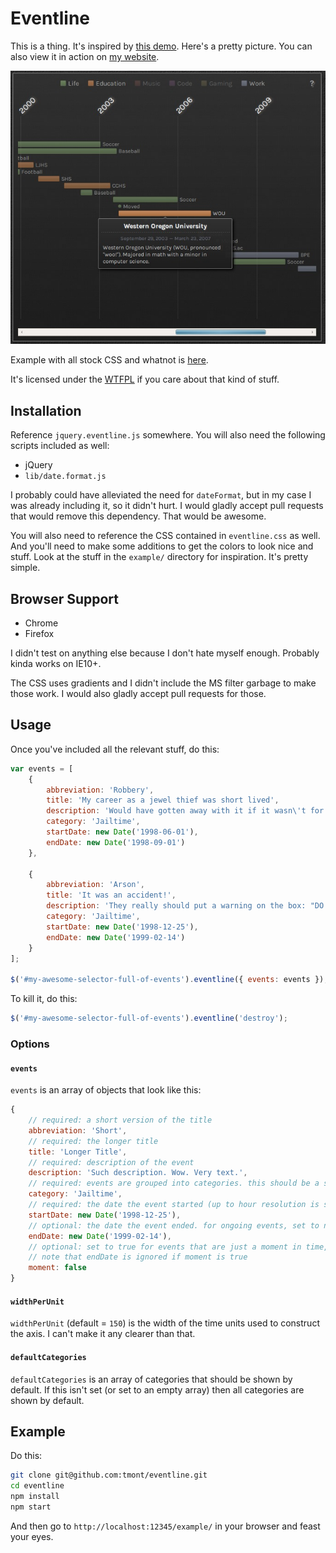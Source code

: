 # Eventline

This is a thing. It's inspired by [this demo](https://github.com/cheeaun/life).
Here's a pretty picture. You can also view it in action on [my website](http://tmont.com/about/eventline).

![Eventline Example](./docs/example.jpeg)

Example with all stock CSS and whatnot is [here](http://tmont.github.io/eventline/).

It's licensed under the [WTFPL](http://www.wtfpl.net/about/) if you care about that kind
of stuff.

## Installation
Reference `jquery.eventline.js` somewhere. You will also need the following scripts included as well:

* jQuery
* `lib/date.format.js`

I probably could have alleviated the need for `dateFormat`, but in my case I was already
including it, so it didn't hurt. I would gladly accept pull requests that would remove this
dependency. That would be awesome.

You will also need to reference the CSS contained in `eventline.css` as well. And you'll need
to make some additions to get the colors to look nice and stuff. Look at the stuff in the
`example/` directory for inspiration. It's pretty simple.

## Browser Support
- Chrome
- Firefox

I didn't test on anything else because I don't hate myself enough. Probably kinda works
on IE10+.

The CSS uses gradients and I didn't include the MS filter garbage to make those work.
I would also gladly accept pull requests for those.

## Usage
Once you've included all the relevant stuff, do this:

```javascript
var events = [
	{
		abbreviation: 'Robbery',
		title: 'My career as a jewel thief was short lived',
		description: 'Would have gotten away with it if it wasn\'t for the security cameras.',
		category: 'Jailtime',
		startDate: new Date('1998-06-01'),
		endDate: new Date('1998-09-01')
	},

	{
		abbreviation: 'Arson',
		title: 'It was an accident!',
		description: 'They really should put a warning on the box: "DO NOT THROW AWAY LIT CIGARETTES IN A PAPER FACTORY". Merry Christmas to your face, judge.',
		category: 'Jailtime',
		startDate: new Date('1998-12-25'),
		endDate: new Date('1999-02-14')
	}
];

$('#my-awesome-selector-full-of-events').eventline({ events: events });
```

To kill it, do this:

```javascript
$('#my-awesome-selector-full-of-events').eventline('destroy');
```

### Options
#### `events`
`events` is an array of objects that look like this:

```javascript
{
	// required: a short version of the title
	abbreviation: 'Short',
	// required: the longer title
    title: 'Longer Title',
    // required: description of the event
    description: 'Such description. Wow. Very text.',
    // required: events are grouped into categories. this should be a single word.
    category: 'Jailtime',
    // required: the date the event started (up to hour resolution is supported)
    startDate: new Date('1998-12-25'),
    // optional: the date the event ended. for ongoing events, set to null
    endDate: new Date('1999-02-14'),
    // optional: set to true for events that are just a moment in time, like a wedding
    // note that endDate is ignored if moment is true
    moment: false
}
```

#### `widthPerUnit`
`widthPerUnit` (default = `150`) is the width of the time units used to construct
the axis. I can't make it any clearer than that.

#### `defaultCategories`
`defaultCategories` is an array of categories that should be shown by default. If
this isn't set (or set to an empty array) then all categories are shown by default.

## Example
Do this:

```bash
git clone git@github.com:tmont/eventline.git
cd eventline
npm install
npm start
```

And then go to `http://localhost:12345/example/` in your browser and feast your eyes.
